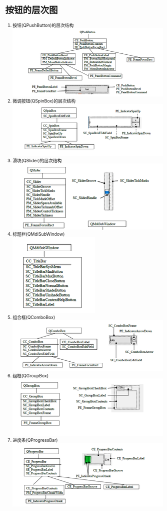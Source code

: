 # 按钮的层次图

1. 按钮(QPushButton)的层次结构 <br> ![](iamges/按钮的层次图.png)
2. 微调按钮(QSpinBox)的层次结构 <br> ![](iamges/微调按钮的层次图.png)
3. 滑块(QSlider)的层次结构 <br> ![](iamges/滑块的层次图.png)
4. 标题栏(QMdiSubWindow) <br> ![](iamges/标题栏的层次图.png)
5. 组合框(QComboBox) <br> ![](iamges/组合框的层次图.png)
6. 组框(QGroupBox) <br> ![](iamges/组框的层次图.png)
7. 进度条(QProgressBar) <br> ![](iamges/进度条的层次图.png)